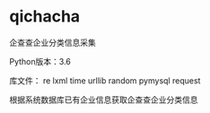 # qichacha
企查查企业分类信息采集

Python版本：3.6

库文件：
re
lxml
time
urllib
random
pymysql
request

根据系统数据库已有企业信息获取企查查企业分类信息


